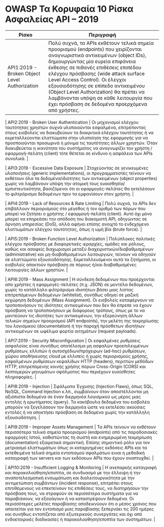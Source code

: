 OWASP Τα Κορυφαία 10 Ρίσκα Ασφαλείας API – 2019
======================================

| Ρίσκο | Περιγραφή |
| ---- | ----------- |
| API1:2019 - Broken Object Level Authorization | Πολύ συχνά, τα APIs εκθέτουν τελικά σημεία προορισμού (endpoints) που χειρίζονται αναγνωριστικά αντικειμένων (object IDs), δημιουργώντας μία ευρεία επιφάνεια έκθεσης σε πιθανές επιθέσεις επιπέδου ελέγχου πρόσβασης (wide attack surface Level Access Control). Οι έλεγχοι εξουσιοδότησης σε επίπεδο αντικειμένου (Object Level Authorization) θα πρέπει να λαμβάνονται υπόψη σε κάθε λειτουργία που έχει πρόσβαση σε δεδομένα προερχόμενα από χρήστες. |

| API2:2019 - Broken User Authentication | Οι μηχανισμοί ελέγχου ταυτότητας χρηστών συχνά υλοποιούνται εσφαλμένα, επιτρέποντας στους εισβολείς να διακυβεύουν τα διακριτικά ελέγχου ταυτότητας ή να εκμεταλλεύονται ελαττώματα στην υλοποίηση της εφαρμογής για να προσποιούνται προσωρινά ή μόνιμα τις ταυτότητες άλλων χρηστών. Όταν διακυβεύεται η ικανότητα του συστήματος να αναγνωρίζει τον χρήστη / εφαρμογή-πελάτη (client) τότε θέτεται σε κίνδυνο η ασφάλεια των APIs συνολικά. |

| API3:2019 - Excessive Data Exposure | Στοχεύοντας σε γενικευμένες υλοποιήσεις (generic implementations), οι προγραμματιστές τείνουν να εκθέτουν όλα τα δεδομένα/ιδιότητες των αντικειμένων (object properties) χωρίς να λαμβάνουν υπόψη την ατομική τους ευαισθησία/εμπιστευτικότητα, βασιζόμενοι ότι οι εφαρμογές-πελάτες θα εκτελέσουν το φιλτράρισμα δεδομένων πριν τα εμφανίσουν στον χρήστη. |

| API4:2019 - Lack of Resources & Rate Limiting | Πολύ συχνά, τα APIs δεν επιβάλλουν περιορισμούς στο μέγεθος ή τον αριθμό των πόρων που μπορεί να ζητήσει ο χρήστης / εφαρμογή-πελάτη (client). Αυτό όχι μόνο μπορεί να επηρεάσει την απόδοση του διακομιστή API, οδηγώντας σε άρνηση υπηρεσίας (DoS), αλλά αφήνει επίσης ανοιχτό το ενδεχόμενο ελαττωμάτων ελέγχου ταυτότητας, όπως η ωμή βία (brute force). |

| API5:2019 - Broken Function Level Authorization | Πολύπλοκες πολιτικές ελέγχου πρόσβασης με διαφορετικές ιεραρχίες, ομάδες και ρόλους, καθώς και ασαφείς διαχωρισμοί μεταξύ διαχειριστικών/διαβαθμισμένων (administrative) και μη-διαβαθμισμένων λειτουργιών, τείνουν να οδηγούν σε ελαττώματα εξουσιοδότησης. Εκμεταλλευόμενοι αυτά τα ζητήματα, οι εισβολείς αποκτούν πρόσβαση σε πόρους ή/και διαβαθμισμένες λειτουργίες άλλων χρηστών. |

| API6:2019 - Mass Assignment | Η σύνδεση δεδομένων που προέρχονται απο χρήστες ή εφαρμογές-πελάτες (π.χ. JSON) σε μοντέλα δεδομένων, χωρίς το κατάλληλο φιλτράρισμα ιδιοτήτων βάσει μιας λίστας επιτρεπόμενων δεδομένων (whitelist), συνήθως οδηγεί σε μαζική εκχώρηση δεδομένων (Mass Assignment). Οι εισβολείς καταφέρνουν να τροποποιήσουν τις ιδιότητες αντικειμένων που δεν θα έπρεπε να έχουν πρόσβαση να τροποποιήσουν με διάφορους τρόπους, όπως με το να μαντεύουν τις ιδιοτήτες των αντικειμένων, την εξερεύνηση άλλων τελικών σημείων προορισμού (API endpoints), την μελέτη της τεκμηρίωσης του λογισμικού (documentation) ή την παροχή πρόσθετων ιδιοτήτων αντικειμένων σε ωφέλιμα φορτία αιτημάτων (request payloads).

| API7:2019 - Security Misconfiguration | Οι εσφαλμένες ρυθμίσεις ασφαλείας είναι συνήθως αποτέλεσμα μη ασφαλών προεπιλεγμένων ρυθμίσεων, ελλιπών ή αυτοσχέδιων/πρόχειρων (ad-hoc) ρυθμίσεων, χώρου αποθήκευσης cloud με ελλιπείς ή χωρίς περιορισμούς χρήσης, εσφαλμένων ρυθμίσεων κεφαλίδων HTTP (headers), περιττών μεθόδων HTTP, επιτρεπόμενης κοινής χρήσης πόρων Cross-Origin (CORS) και λεπτομερών μηνυμάτων σφάλματος που περιέχουν ευαίσθητες πληροφορίες. |

| API8:2019 - Injection | Σφάλματα Έγχυσης (Injection Flaws), όπως SQL, NoSQL, Command Injection κ.λπ., συμβαίνουν όταν αποστέλλονται μη αξιόπιστα δεδομένα σε έναν διερμηνέα λογισμικού ως μέρος μιας εντολής ή ερωτήματος (query). Τα κακόβουλα δεδομένα του εισβολέα μπορούν να ξεγελάσουν τον διερμηνέα ώστε να εκτελέσει ακούσιες εντολές ή να αποκτήσει πρόσβαση σε δεδομένα χωρίς την κατάλληλη εξουσιοδότηση. |

| API9:2019 - Improper Assets Management | Τα APIs τείνουν να εκθέτουν περισσότερα τελικά σημεία προορισμού (endpoints) από τις παραδοσιακές εφαρμογές Ιστού, καθιστώντας τη σωστή και ενημερωμένη τεκμηρίωση (documentation) εξαιρετικά σημαντική. Επίσης σημαντικό ρόλο για τον μετριασμό ελαττωμάτων όπως οι καταργημένες εκδόσεις APIs και τα εκτεθειμένα τελικά σημεία εντοπισμού σφαλμάτων ειναι η μεθοδική καταγραφή των servers και των εκδόσεων APIs που έχουν αναπτυχθεί. |

| API10:2019 - Insufficient Logging & Monitoring | Η ανεπαρκής καταγραφή και παρακολούθηση/εποπτία, σε συνδυασμό με την έλλειψη ή την αναποτελεσματική ενσωµάτωση και διαλειτουργικότητα με την αντιμετώπιση συμβάντων (incident response), επιτρέπει στους επιτιθέμενους να επεκτείνουν τις επιθέσεις τους, να διατηρήσουν την πρόσβαση τους, να στραφούν σε περισσότερα συστήματα για να παραβιάσουν, να εξαγάγουν ή να καταστρέψουν δεδομένα. Οι περισσότερες μελέτες παραβίασης αποδεικνύουν ότι ο μέσος χρόνος που απαιτείται για τον εντοπισμό μιας παραβίασης ξεπερνάει τις 200 ημέρες και συνήθως εντοπίζεται από εξωτερικούς συνεργάτες και όχι από ενδοεταιρικές διαδικασίες ή παρακολούθηση/εποπτία των συστημάτων. |
